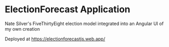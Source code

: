 # ElectionForecast Application
Nate Silver's FiveThirtyEight election model integrated into an Angular UI of my own creation

Deployed at https://electionforecastjs.web.app/
